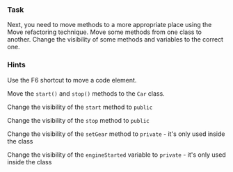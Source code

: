 ### Task

Next, you need to move methods to a more appropriate place using the Move refactoring technique.
Move some methods from one class to another.
Change the visibility of some methods and variables to the correct one.

### Hints

<div class="hint" title="Shortcut for Move refactoring">

Use the F6 shortcut to move a code element.

</div>

<div class="hint" title="Refactoring hint">

Move the `start()` and `stop()` methods to the `Car` class.

Change the visibility of the `start` method to `public`

Change the visibility of the `stop` method to `public`

Change the visibility of the `setGear` method to `private` - it's only used inside the class

Change the visibility of the `engineStarted` variable to `private` - it's only used inside the class

</div>

